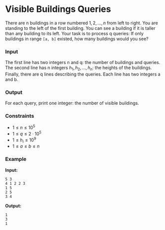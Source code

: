 # Visible Buildings Queries

There are n buildings in a row numbered $1, 2,\dots, n$ from left to right. You are standing to the left of the first
building. You can see a building if it is taller than any building to its left.
Your task is to process q queries: If only buildings in range `[a, b]` existed, how many buildings would you see?

### Input

The first line has two integers n and q: the number of buildings and queries.
The second line has n integers $h_1, h_2, \dots, h_n$: the heights of the buildings.
Finally, there are q lines describing the queries. Each line has two integers a and b.

### Output

For each query, print one integer: the number of visible buildings.

### Constraints

* $1 \le n \le 10^5$
* $1 \le q \le 2 \cdot 10^5$
* $1 \le h_i \le 10^9$
* $1 \le a \le b \le n$

### Example

**Input:**

```
5 3
4 1 2 2 3
1 5
2 5
3 4
```

**Output:**

```
1
3
1
```

